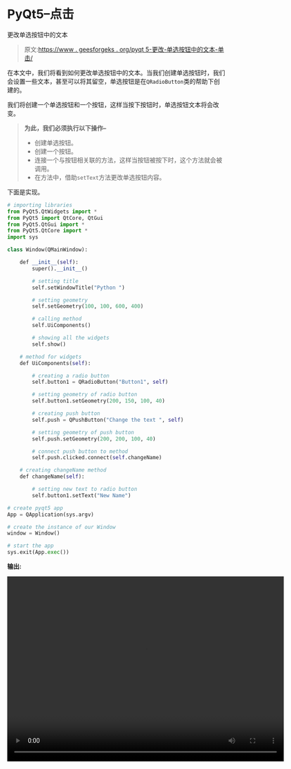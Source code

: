 # PyQt5–点击

更改单选按钮中的文本

> 原文:[https://www . geesforgeks . org/pyqt 5-更改-单选按钮中的文本-单击/](https://www.geeksforgeeks.org/pyqt5-change-text-in-radio-button-on-click/)

在本文中，我们将看到如何更改单选按钮中的文本。当我们创建单选按钮时，我们会设置一些文本，甚至可以将其留空，单选按钮是在`QRadioButton`类的帮助下创建的。

我们将创建一个单选按钮和一个按钮，这样当按下按钮时，单选按钮文本将会改变。

> **为此，我们必须执行以下操作–**
> 
> *   创建单选按钮。
> *   创建一个按钮。
> *   连接一个与按钮相关联的方法，这样当按钮被按下时，这个方法就会被调用。
> *   在方法中，借助`setText`方法更改单选按钮内容。

下面是实现。

```py
# importing libraries
from PyQt5.QtWidgets import * 
from PyQt5 import QtCore, QtGui
from PyQt5.QtGui import * 
from PyQt5.QtCore import * 
import sys

class Window(QMainWindow):

    def __init__(self):
        super().__init__()

        # setting title
        self.setWindowTitle("Python ")

        # setting geometry
        self.setGeometry(100, 100, 600, 400)

        # calling method
        self.UiComponents()

        # showing all the widgets
        self.show()

    # method for widgets
    def UiComponents(self):

        # creating a radio button
        self.button1 = QRadioButton("Button1", self)

        # setting geometry of radio button
        self.button1.setGeometry(200, 150, 100, 40)

        # creating push button
        self.push = QPushButton("Change the text ", self)

        # setting geometry of push button
        self.push.setGeometry(200, 200, 100, 40)

        # connect push button to method
        self.push.clicked.connect(self.changeName)

    # creating changeName method
    def changeName(self):

        # setting new text to radio button
        self.button1.setText("New Name")

# create pyqt5 app
App = QApplication(sys.argv)

# create the instance of our Window
window = Window()

# start the app
sys.exit(App.exec())
```

**输出:**

<video class="wp-video-shortcode" id="video-393241-1" width="640" height="428" preload="metadata" controls=""><source type="video/mp4" src="https://media.geeksforgeeks.org/wp-content/uploads/20200331161422/Python-31-03-2020-16_13_44.mp4?_=1">[https://media.geeksforgeeks.org/wp-content/uploads/20200331161422/Python-31-03-2020-16_13_44.mp4](https://media.geeksforgeeks.org/wp-content/uploads/20200331161422/Python-31-03-2020-16_13_44.mp4)</video>